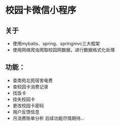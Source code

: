 # 校园卡微信小程序
## 关于
- 使用mybatis、spring、springmvc三大框架
- 使用网络爬虫爬取校园网数据，进行数据格式化处理

## 功能：
- 查南苑北苑宿舍电费
- 查校园卡消费记录
- 找饭卡
- 挂失校园卡
- 更改校园卡密码
- 用户反馈信息
- 月消费账单分析
后续功能尽情期待...